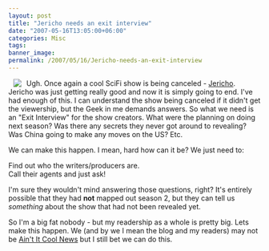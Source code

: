 ```yaml
---
layout: post
title: "Jericho needs an exit interview"
date: "2007-05-16T13:05:00+06:00"
categories: Misc 
tags: 
banner_image: 
permalink: /2007/05/16/Jericho-needs-an-exit-interview
---
```


<img src="http://ray.camdenfamily.com/images/jericho.jpg" align="left" hspace="10">

Ugh. Once again a cool SciFi show is being canceled - <a href="http://news.yahoo.com/s/ap/20070516/ap_en_ot/tv_new_season_21">Jericho</a>. Jericho was just getting really good and now it is simply going to end. I've had enough of this. I can understand the show being canceled if it didn't get the viewership, but the Geek in me demands answers. So what we need is an "Exit Interview" for the show creators. What were the planning on doing next season? Was there any secrets they never got around to revealing? Was China going to make any moves on the US? Etc.

We can make this happen. I mean, hard how can it be? We just need to:

Find out who the writers/producers are.<br />
Call their agents and just ask!<br />

I'm sure they wouldn't mind answering those questions, right? It's entirely possible that they had <b>not</b> mapped out season 2, but they can tell us <i>something</i> about the show that had not been revealed yet. 

So I'm a big fat nobody - but my readership as a whole is pretty big. Lets make this happen. We (and by we I mean the blog and my readers) may not be <a href="http://www.aintitcool.com">Ain't It Cool News</a> but I still bet we can do this.

<br clear="left">